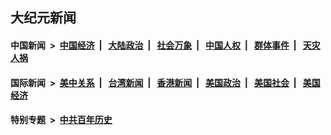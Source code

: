 ## 大纪元新闻

#### 中国新闻 &nbsp;>&nbsp; [中国经济](indexes/ncid283/README.md?10201245) &nbsp;| &nbsp; [大陆政治](indexes/ncid277/README.md?10201245) &nbsp;| &nbsp; [社会万象](indexes/ncid282/README.md?10201245) &nbsp;| &nbsp; [中国人权](indexes/ncid278/README.md?10201245) &nbsp;| &nbsp; [群体事件](indexes/ncid279/README.md?10201245) &nbsp;| &nbsp; [天灾人祸](indexes/ncid280/README.md?10201245)

#### 国际新闻 &nbsp;>&nbsp; [美中关系](indexes/nf1412576/README.md?10201245) &nbsp;| &nbsp; [台湾新闻](indexes/ncid1349361/README.md?10201245) &nbsp;| &nbsp; [香港新闻](indexes/ncid1349362/README.md?10201245) &nbsp;| &nbsp; [美国政治](indexes/ncid1078159/README.md?10201245) &nbsp;| &nbsp; [美国社会](indexes/ncid1078160/README.md?10201245) &nbsp;| &nbsp; [美国经济](indexes/ncid1078158/README.md?10201245)

#### 特别专题 &nbsp;>&nbsp; [中共百年历史](https://github.com/easy2view/epoch-special/blob/master/README.md?10201245)  
